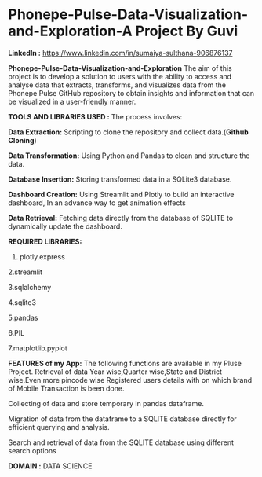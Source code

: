 # Phonepe-Pulse-Data-Visualization-and-Exploration-A Project By Guvi

**LinkedIn :** https://www.linkedin.com/in/sumaiya-sulthana-906876137

**Phonepe-Pulse-Data-Visualization-and-Exploration** 
         The aim of this project is to develop a solution  to users with the ability to access and analyse data that extracts, transforms, and visualizes data from the Phonepe Pulse GitHub repository to obtain insights and information that can be visualized in a user-friendly manner.
         
**TOOLS AND LIBRARIES USED :** The process involves:

**Data Extraction:** Scripting to clone the repository and collect data.(**Github Cloning**)

**Data Transformation:** Using Python and Pandas to clean and structure the data.

**Database Insertion:** Storing transformed data in a SQLite3 database.

**Dashboard Creation:** Using Streamlit and Plotly to build an interactive dashboard, In an advance way to get animation effects

**Data Retrieval:** Fetching data directly from the database of SQLITE to dynamically update the dashboard.

**REQUIRED LIBRARIES:**


1. plotly.express

2.streamlit

3.sqlalchemy

4.sqlite3

5.pandas

6.PIL

7.matplotlib.pyplot

**FEATURES of my App:** The following functions are available in my Pluse Project. Retrieval of data Year wise,Quarter wise,State and District wise.Even more pincode wise
Registered users details with on which brand of Mobile Transaction is been done.

Collecting of data and store temporary in pandas dataframe.

Migration of data from the dataframe to a SQLITE database directly for efficient querying and analysis.

Search and retrieval of data from the SQLITE database using different search options

**DOMAIN :** DATA SCIENCE
